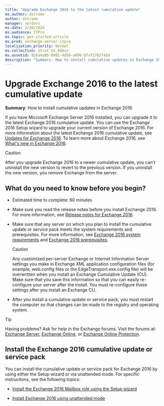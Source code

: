 ```yaml
---
title: "Upgrade Exchange 2016 to the latest cumulative update"
ms.author: dstrome
author: dstrome
manager: serdars
ms.date: 3/28/2016
ms.audience: ITPro
ms.topic: get-started-article
ms.prod: exchange-server-itpro
localization_priority: Normal
ms.collection: Strat_EX_Admin
ms.assetid: 928a4a0b-0082-4d50-a696-bfaf2782f42d
description: "Summary: How to install cumulative updates in Exchange 2016."
---
```


# Upgrade Exchange 2016 to the latest cumulative update

 **Summary**: How to install cumulative updates in Exchange 2016.

If you have Microsoft Exchange Server 2016 installed, you can upgrade it to the latest Exchange 2016 cumulative update. You can use the Exchange 2016 Setup wizard to upgrade your current version of Exchange 2016. For more information about the latest Exchange 2016 cumulative update, see [Updates for Exchange 2016](../new-features/updates.md). To learn more about Exchange 2016, see [What's new in Exchange 2016](../new-features/new-features.md).

> [!CAUTION]
> After you upgrade Exchange 2016 to a newer cumulative update, you can't uninstall the new version to revert to the previous version. If you uninstall the new version, you remove Exchange from the server.

## What do you need to know before you begin?

- Estimated time to complete: 60 minutes

- Make sure you read the release notes before you install Exchange 2016. For more information, see [Release notes for Exchange 2016](../release-notes.md).

- Make sure that any server on which you plan to install the cumulative update or service pack meets the system requirements and prerequisites. For more information, see [Exchange 2016 system requirements](system-requirements.md) and [Exchange 2016 prerequisites](prerequisites.md).

    > [!CAUTION]
    > Any customized per-server Exchange or Internet Information Server settings you make in Exchange XML application configuration files (for example, web.config files or the EdgeTransport.exe.config file) will be overwritten when you install an Exchange Cumulative Update (CU). Make sure that you save this information so that you can easily re-configure your server after the install. You must re-configure these settings after you install an Exchange CU.

- After you install a cumulative update or service pack, you must restart the computer so that changes can be made to the registry and operating system.

> [!TIP]
> Having problems? Ask for help in the Exchange forums. Visit the forums at: [Exchange Server](https://go.microsoft.com/fwlink/p/?linkId=60612), [Exchange Online](https://go.microsoft.com/fwlink/p/?linkId=267542), or [Exchange Online Protection](https://go.microsoft.com/fwlink/p/?linkId=285351).

## Install the Exchange 2016 cumulative update or service pack

You can install the cumulative update or service pack for Exchange 2016 by using either the Setup wizard or via unattended mode. For specific instructions, see the following topics:

- [Install the Exchange 2016 Mailbox role using the Setup wizard](deploy-new-installations/install-mailbox-role.md)

- [Install Exchange 2016 using unattended mode](deploy-new-installations/unattended-installs.md)



